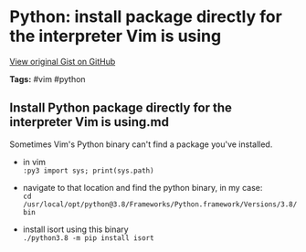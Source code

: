 # Python: install package directly for the interpreter Vim is using 

[View original Gist on GitHub](https://gist.github.com/Integralist/9975d87f2aef9bd1f3e6fcfdf23f75dd)

**Tags:** #vim #python

## Install Python package directly for the interpreter Vim is using.md

Sometimes Vim's Python binary can't find a package you've installed.

- in vim  
  `:py3 import sys; print(sys.path)`

- navigate to that location and find the python binary, in my case:  
  `cd /usr/local/opt/python@3.8/Frameworks/Python.framework/Versions/3.8/bin`

- install isort using this binary  
  `./python3.8 -m pip install isort`

